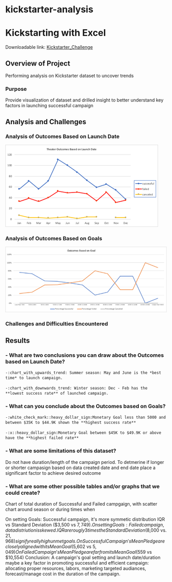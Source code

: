 # kickstarter-analysis


# Kickstarting with Excel
Downloadable link: [Kickstarter_Challenge](https://github.com/aimeeyen/kickstarter-analysis/blob/main/Kickstarter_Challenge.xlsx)

## Overview of Project
Performing analysis on Kickstarter dataset to uncover trends 

### Purpose
Provide visualization of dataset and drilled insight to better understand key factors in launching successful campaign

## Analysis and Challenges

### Analysis of Outcomes Based on Launch Date
![Theater_Outcomes_vs_Launch](https://github.com/aimeeyen/kickstarter-analysis/blob/main/Theater_Outcomes_vs_Launch.png)
### Analysis of Outcomes Based on Goals

![Outcomes_vs_Goals](https://github.com/aimeeyen/kickstarter-analysis/blob/main/Outcomes_vs_Goals.png)
### Challenges and Difficulties Encountered

## Results

### - What are two conclusions you can draw about the Outcomes based on Launch Date?
 
    -:chart_with_upwards_trend: Summer season: May and June is the *best time* to launch campaign.

    -:chart_with_downwards_trend: Winter season: Dec - Feb has the **lowest success rate** of launched campaign.  

### - What can you conclude about the Outcomes based on Goals?

    -:white_check_mark::heavy_dollar_sign:Monetary Goal less than 5000 and between $35K to $44.9K shown the **highest success rate**

    -:x::heavy_dollar_sign:Monetary Goal between $45K to $49.9K or above have the **highest failed rate** 

### - What are some limitations of this dataset?
  
Do not have duration/length of the campaign period. To detmerine if longer or shorter campasign based on data created date and end date place a significant factor to achieve desired outcome

### - What are some other possible tables and/or graphs that we could create?
   Chart of total duration of Successful and Failed campgaign, with scatter chart around season or during times when 


On setting Goals: Successful campaign, it's more symmetic distribution IQR vs Standard Deviation ($3,500 vs $7,749).
On setting Goals: Failed campaign, data distriution is skewed. IQR are rougly 3 times the Standard Deviation ($8,000 vs. $21,968) signify really high unmet goals.
On Successful Campaign's Mean Pledge are closely aligned with its Mean Goal ($5,602 vs $5,049)
On Failed Campaign's Mean Pledge are far from its Mean Goal ($559 vs $10,554)
Conclusion: A campaign's goal setting and launch date/duration maybe a key factor in promoting successful and efficient campaign: allocating proper resources, labors, marketing targeted audiances, forecast/manage cost in the duration of the campaign.
